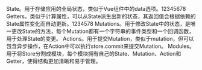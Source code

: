State。用于存储应用的全局状态，类似于Vue组件中的data选项。12345678
Getters。类似于计算属性，可以从State派生出新的状态，其返回值会根据依赖的State属性变化而自动更新。1234578
Mutations。用于修改State中的状态，是唯一更改State的方法，每个Mutation都有一个字符串的事件类型和一个回调函数，用于处理State的变更。
Actions。用于提交Mutation，类似于mutation，但可以包含异步操作，在Action中可以执行store.commit来提交Mutation。
Modules。用于将Store分割成模块，每个模块拥有自己的State、Mutation、Action和Getter，使得结构更加清晰和易于管理。
